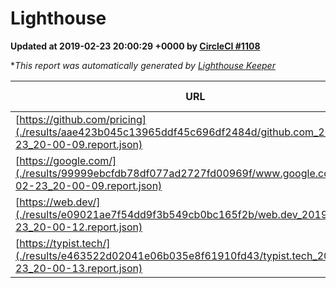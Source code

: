 
# Lighthouse

**Updated at 2019-02-23 20:00:29 +0000 by [CircleCI #1108](https://circleci.com/gh/ItinerisLtd/lighthouse-keeper-example/1108)**

**This report was automatically generated by [Lighthouse Keeper](https://github.com/itinerisltd/lighthouse-keeper)*

| URL | Performance | Accessibility | Best Practices | SEO | PWA | Updated At |
| --- | --- | --- | --- | --- | --- | --- |
| [https://github.com/pricing](./results/aae423b045c13965ddf45c696df2484d/github.com_2019-02-23_20-00-09.report.json) | 0.73 | 0.89 | 0.93 | 0.9 | 0.58 | 2019-02-23T20:00:09.684Z |
| [https://google.com/](./results/99999ebcfdb78df077ad2727fd00969f/www.google.com_2019-02-23_20-00-09.report.json) | 0.96 | 0.71 | 0.93 | 0.8 | 0.58 | 2019-02-23T20:00:09.520Z |
| [https://web.dev/](./results/e09021ae7f54dd9f3b549cb0bc165f2b/web.dev_2019-02-23_20-00-12.report.json) | 0.92 | 0.93 | 1 | 0.91 | 1 | 2019-02-23T20:00:12.483Z |
| [https://typist.tech/](./results/e463522d02041e06b035e8f61910fd43/typist.tech_2019-02-23_20-00-13.report.json) | 1 |  |  |  |  | 2019-02-23T20:00:13.544Z |
